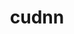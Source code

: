 ---
title: "cudnn"
layout: cache
categories: [package, develop-2024-01-07]
meta: {"versions": ["8.9.7.29-11", "8.9.7.29-12"], "compilers": ["gcc@=11.3.0", "gcc@=11.4.0"], "oss": ["ubuntu20.04", "ubuntu22.04"], "platforms": ["linux"], "targets": ["x86_64_v3"], "stacks": ["e4s", "ml-linux-x86_64-cuda", "root"], "num_specs": 3, "num_specs_by_stack": {"root": 3, "e4s": 2, "ml-linux-x86_64-cuda": 1}}
spec_details: [{"hash": "yfqfdxfs4oxyhzxicccwstvawpjliboa", "compiler": "gcc@=11.4.0", "versions": ["8.9.7.29-11"], "os": "ubuntu20.04", "platform": "linux", "target": "x86_64_v3", "variants": ["build_system=generic"], "stacks": ["root", "e4s"], "size": "-", "tarball": "https://binaries.spack.io/releases/develop-2024-01-07/build_cache/linux-ubuntu20.04-x86_64_v3/gcc-11.4.0/cudnn-8.9.7.29-11/linux-ubuntu20.04-x86_64_v3-gcc-11.4.0-cudnn-8.9.7.29-11-yfqfdxfs4oxyhzxicccwstvawpjliboa.spack"}, {"hash": "mhhjfjxhxix32zd2jb7isuw3jvjz7umw", "compiler": "gcc@=11.4.0", "versions": ["8.9.7.29-12"], "os": "ubuntu20.04", "platform": "linux", "target": "x86_64_v3", "variants": ["build_system=generic"], "stacks": ["root", "e4s"], "size": "-", "tarball": "https://binaries.spack.io/releases/develop-2024-01-07/build_cache/linux-ubuntu20.04-x86_64_v3/gcc-11.4.0/cudnn-8.9.7.29-12/linux-ubuntu20.04-x86_64_v3-gcc-11.4.0-cudnn-8.9.7.29-12-mhhjfjxhxix32zd2jb7isuw3jvjz7umw.spack"}, {"hash": "ttkekzxcbmvr5aojnbpmg66ydlh7lnnt", "compiler": "gcc@=11.3.0", "versions": ["8.9.7.29-11"], "os": "ubuntu22.04", "platform": "linux", "target": "x86_64_v3", "variants": ["build_system=generic"], "stacks": ["root", "ml-linux-x86_64-cuda"], "size": "-", "tarball": "https://binaries.spack.io/releases/develop-2024-01-07/build_cache/linux-ubuntu22.04-x86_64_v3/gcc-11.3.0/cudnn-8.9.7.29-11/linux-ubuntu22.04-x86_64_v3-gcc-11.3.0-cudnn-8.9.7.29-11-ttkekzxcbmvr5aojnbpmg66ydlh7lnnt.spack"}]
---